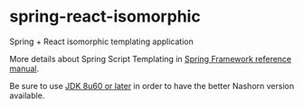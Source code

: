 # spring-react-isomorphic
Spring + React isomorphic templating application

More details about Spring Script Templating in
[Spring Framework reference manual](http://docs.spring.io/spring/docs/current/spring-framework-reference/htmlsingle/#view-script).

Be sure to use [JDK 8u60 or later](http://www.oracle.com/technetwork/java/javase/downloads/jdk8-downloads-2133151.html)
in order to have the better Nashorn version available.